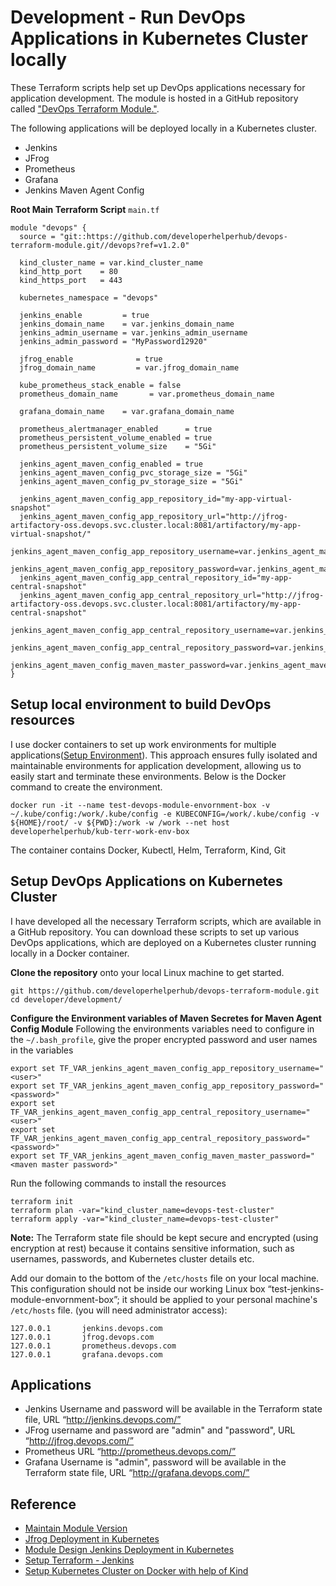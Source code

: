 # Development - Run DevOps Applications in Kubernetes Cluster locally
These Terraform scripts help set up DevOps applications necessary for application development. The module is hosted in a GitHub repository called ["DevOps Terraform Module."](https://github.com/developerhelperhub/devops-terraform-module).

The following applications will be deployed locally in a Kubernetes cluster.
* Jenkins
* JFrog
* Prometheus
* Grafana
* Jenkins Maven Agent Config

**Root Main Terraform Script** `main.tf`
```shell
module "devops" {
  source = "git::https://github.com/developerhelperhub/devops-terraform-module.git//devops?ref=v1.2.0"

  kind_cluster_name = var.kind_cluster_name
  kind_http_port    = 80
  kind_https_port   = 443

  kubernetes_namespace = "devops"

  jenkins_enable         = true
  jenkins_domain_name    = var.jenkins_domain_name
  jenkins_admin_username = var.jenkins_admin_username
  jenkins_admin_password = "MyPassword12920"

  jfrog_enable              = true
  jfrog_domain_name         = var.jfrog_domain_name

  kube_prometheus_stack_enable = false
  prometheus_domain_name       = var.prometheus_domain_name

  grafana_domain_name    = var.grafana_domain_name

  prometheus_alertmanager_enabled      = true
  prometheus_persistent_volume_enabled = true
  prometheus_persistent_volume_size    = "5Gi"

  jenkins_agent_maven_config_enabled = true
  jenkins_agent_maven_config_pvc_storage_size = "5Gi"
  jenkins_agent_maven_config_pv_storage_size = "5Gi"

  jenkins_agent_maven_config_app_repository_id="my-app-virtual-snapshot"
  jenkins_agent_maven_config_app_repository_url="http://jfrog-artifactory-oss.devops.svc.cluster.local:8081/artifactory/my-app-virtual-snapshot/"
  jenkins_agent_maven_config_app_repository_username=var.jenkins_agent_maven_config_app_repository_username
  jenkins_agent_maven_config_app_repository_password=var.jenkins_agent_maven_config_app_repository_password
  jenkins_agent_maven_config_app_central_repository_id="my-app-central-snapshot"
  jenkins_agent_maven_config_app_central_repository_url="http://jfrog-artifactory-oss.devops.svc.cluster.local:8081/artifactory/my-app-central-snapshot"
  jenkins_agent_maven_config_app_central_repository_username=var.jenkins_agent_maven_config_app_central_repository_username
  jenkins_agent_maven_config_app_central_repository_password=var.jenkins_agent_maven_config_app_central_repository_password
  jenkins_agent_maven_config_maven_master_password=var.jenkins_agent_maven_config_maven_master_password
}
```

## Setup local environment to build DevOps resources
I use docker containers to set up work environments for multiple applications([Setup Environment](https://dev.to/binoy_59380e698d318/setup-linux-box-on-local-with-docker-container-3k8)). This approach ensures fully isolated and maintainable environments for application development, allowing us to easily start and terminate these environments. Below is the Docker command to create the environment.
```shell
docker run -it --name test-devops-module-envornment-box -v ~/.kube/config:/work/.kube/config -e KUBECONFIG=/work/.kube/config -v ${HOME}/root/ -v ${PWD}:/work -w /work --net host developerhelperhub/kub-terr-work-env-box
```
The container contains Docker, Kubectl, Helm, Terraform, Kind, Git

## Setup DevOps Applications on Kubernetes Cluster 
I have developed all the necessary Terraform scripts, which are available in a GitHub repository. You can download these scripts to set up various DevOps applications, which are deployed on a Kubernetes cluster running locally in a Docker container.

**Clone the repository** onto your local Linux machine to get started.
```shell
git https://github.com/developerhelperhub/devops-terraform-module.git
cd developer/development/
```

**Configure the Environment variables of Maven Secretes for Maven Agent Config Module**
Following the environments variables need to configure in the `~/.bash_profile`, give the proper encrypted password and user names in the variables
```shell
export set TF_VAR_jenkins_agent_maven_config_app_repository_username="<user>"
export set TF_VAR_jenkins_agent_maven_config_app_repository_password="<password>"
export set TF_VAR_jenkins_agent_maven_config_app_central_repository_username="<user>"
export set TF_VAR_jenkins_agent_maven_config_app_central_repository_password="<password>"
export set TF_VAR_jenkins_agent_maven_config_maven_master_password="<maven master password>"
```

Run the following commands to install the resources
```shell
terraform init
terraform plan -var="kind_cluster_name=devops-test-cluster"
terraform apply -var="kind_cluster_name=devops-test-cluster"
```

**Note:** The Terraform state file should be kept secure and encrypted (using encryption at rest) because it contains sensitive information, such as usernames, passwords, and Kubernetes cluster details etc.

Add our domain to the bottom of the `/etc/hosts` file on your local machine. This configuration should not be inside our working Linux box “test-jenkins-module-envornment-box”; it should be applied to your personal machine's `/etc/hosts` file. 
(you will need administrator access):
```shell
127.0.0.1       jenkins.devops.com
127.0.0.1       jfrog.devops.com
127.0.0.1       prometheus.devops.com
127.0.0.1       grafana.devops.com
```
## Applications 
* Jenkins Username and password will be available in the Terraform state file, URL “http://jenkins.devops.com/”
* JFrog username and password are "admin" and "password", URL “http://jfrog.devops.com/”
* Prometheus URL “http://prometheus.devops.com/”
* Grafana Username is "admin", password will be available in the Terraform state file, URL “http://grafana.devops.com/”


## Reference
* [Maintain Module Version](https://github.com/developerhelperhub/kuberentes-help/tree/main/terraform/sections/00004)
* [Jfrog Deployment in Kubernetes](https://github.com/developerhelperhub/kuberentes-help/tree/main/terraform/sections/00005)
* [Module Design Jenkins Deployment in Kubernetes](https://github.com/developerhelperhub/kuberentes-help/tree/main/terraform/sections/00003)
* [Setup Terraform - Jenkins](https://github.com/developerhelperhub/kuberentes-help/tree/main/terraform/sections/00002)
* [Setup Kubernetes Cluster on Docker with help of Kind](https://github.com/developerhelperhub/kuberentes-help/tree/main/terraform/sections/00001)